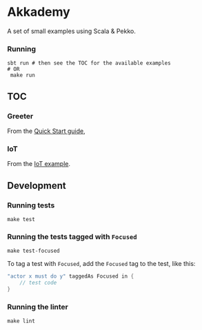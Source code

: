 # Akkademy
A set of small examples using Scala & Pekko.

### Running
    sbt run # then see the TOC for the available examples
    # OR
     make run

## TOC

### Greeter
From the [Quick Start guide](https://github.com/apache/pekko-quickstart-scala.g8/blob/main/src/main/g8/src/main/scala/%24package%24/PekkoQuickstart.scala),

### IoT
From the [IoT example](https://doc.akka.io/docs/akka/current/typed/guide/tutorial_1.html).


## Development

### Running tests
    make test

### Running the tests tagged with `Focused`
    make test-focused

To tag a test with `Focused`, add the `Focused` tag to the test, like this:
```scala
"actor x must do y" taggedAs Focused in {
    // test code
}
```

### Running the linter
    make lint
